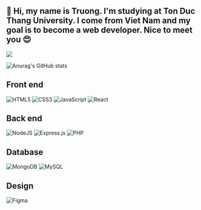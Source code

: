 👦 Hi, my name is Truong. I'm studying at Ton Duc Thang University. I come from Viet Nam and my goal is to become a web developer. Nice to meet you 😍
---------------------------------------------------------------------------
<a href="https://github.com/nttruong21"><img src="https://github-readme-stats.vercel.app/api/top-langs/?username=nttruong21&langs_count=6&border_radius=15&theme=synthwave"/></a>

![Anurag's GitHub stats](https://github-readme-stats.vercel.app/api?username=nttruong21&theme=synthwave&show_icons=true)

Front end
---------------------------------------------------------------------------
![HTML5](https://img.shields.io/badge/html5-%23E34F26.svg?style=for-the-badge&logo=html5&logoColor=white)
![CSS3](https://img.shields.io/badge/css3-%231572B6.svg?style=for-the-badge&logo=css3&logoColor=white)
![JavaScript](https://img.shields.io/badge/javascript-%23323330.svg?style=for-the-badge&logo=javascript&logoColor=%23F7DF1E)
![React](https://img.shields.io/badge/react-%2320232a.svg?style=for-the-badge&logo=react&logoColor=%2361DAFB)

Back end
---------------------------------------------------------------------------
![NodeJS](https://img.shields.io/badge/node.js-6DA55F?style=for-the-badge&logo=node.js&logoColor=white)
![Express.js](https://img.shields.io/badge/express.js-%23404d59.svg?style=for-the-badge&logo=express&logoColor=%2361DAFB)
![PHP](https://img.shields.io/badge/php-%23777BB4.svg?style=for-the-badge&logo=php&logoColor=white)

Database
---------------------------------------------------------------------------
![MongoDB](https://img.shields.io/badge/MongoDB-%234ea94b.svg?style=for-the-badge&logo=mongodb&logoColor=white)
![MySQL](https://img.shields.io/badge/mysql-%2300f.svg?style=for-the-badge&logo=mysql&logoColor=white)

Design
---------------------------------------------------------------------------
![Figma](https://img.shields.io/badge/figma-%23F24E1E.svg?style=for-the-badge&logo=figma&logoColor=white)
